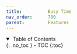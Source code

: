 ```yaml
---
title:          Busy Time
nav_order:      700
parent:         Features
---
```


<details open markdown="block">
  <summary>
    &nbsp;Table of Contents
  </summary>
{: .no_toc }
- TOC
{:toc}
</details>
